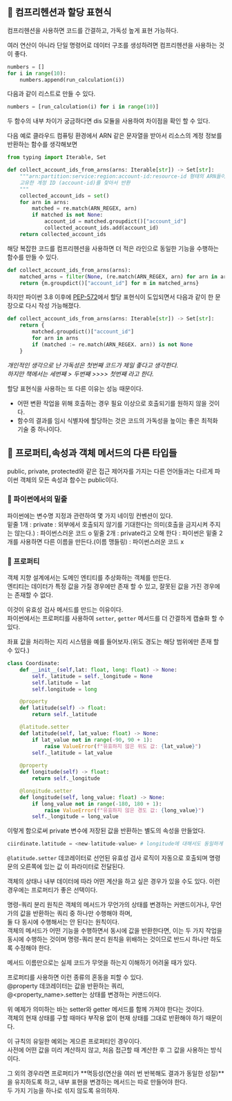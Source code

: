 ## 📗 컴프리헨션과 할당 표현식
컴프리헨션을 사용하면 코드를 간결하고, 가독성 높게 표현 가능하다.  

여러 연산이 아니라 단일 명령어로 데이터 구조를 생성하려면 컴프리헨션을 사용하는 것이 좋다.
```python
numbers = []
for i in range(10):
    numbers.append(run_calculation(i))
```
다음과 같이 리스트로 만들 수 있다.
```python
numbers = [run_calculation(i) for i in range(10)]
```
두 함수의 내부 차이가 궁금하다면 dis 모듈을 사용하여 차이점을 확인 할 수 있다.

다음 예로 클라우드 컴퓨팅 환경에서 ARN 같은 문자열을 받아서 리소스의 계정 정보를 반환하는 함수를 생각해보면
```python
from typing import Iterable, Set

def collect_account_ids_from_arns(arns: Iterable[str]) -> Set[str]:
    """arn:partition:service:region:account-id:resource-id 형태의 ARN들이 주어진 경우
    고유한 계정 ID (account-id)를 찾아서 반환
    """
    collected_account_ids = set()
    for arn in arns:
        matched = re.match(ARN_REGEX, arn)
        if matched is not None:
            account_id = matched.groupdict()["account_id"]
            collected_account_ids.add(account_id)
    return collected_account_ids
```
해당 복잡한 코드를 컴프리헨션을 사용하면 더 적은 라인으로 동일한 기능을 수행하는 함수를 만들 수 있다.
```python
def collect_account_ids_from_arns(arns):
    matched_arns = filter(None, (re.match(ARN_REGEX, arn) for arn in arns))
    return {m.groupdict()["account_id"] for m in matched_arns}
```

하지만 파이썬 3.8 이후에 [PEP-572](https://peps.python.org/pep-0572/)에서 할당 표현식이 도입되면서 다음과 같이 한 문장으로 다시 작성 가능해졌다.
```python
def collect_account_ids_from_arns(arns: Iterable[str]) -> Set[str]:
    return {
        matched.groupdict()["account_id"]
        for arn in arns
        if (matched := re.match(ARN_REGEX. arn)) is not None
    }
```

*개인적인 생각으로 난 가독성은 첫번째 코드가 제일 좋다고 생각한다.*  
*하지만 책에서는 세번째 > 두번째 >>>> 첫번째 라고 한다.*

할당 표현식을 사용하는 또 다른 이유는 성능 때문이다.  
- 어떤 변환 작업을 위해 호출하는 경우 필요 이상으로 호출되기를 원하지 않을 것이다.
- 함수의 결과를 임시 식별자에 할당하는 것은 코드의 가독성을 높이는 좋은 최적화 기술 중 하나이다.

## 📗 프로퍼티,속성과 객체 메서드의 다른 타입들
public, private, protected와 같은 접근 제어자를 가지는 다른 언어들과는 다르게 파이썬 객체의 모든 속성과 함수는 public이다.

### 📘 파이썬에서의 밑줄
파이썬에는 변수명 지정과 관련하여 몇 가지 네이밍 컨벤션이 있다.  
밑줄 1개 : private : 외부에서 호출되지 않기를 기대한다는 의미(호출을 금지시켜 주지는 않는다.) : 파이썬스러운 코드 o
밑줄 2개 : private라고 오해 한다 : 파이썬은 밑줄 2개를 사용하면 다른 이름을 만든다.(이름 맹들링) : 파이썬스러운 코드 x

### 📘 프로퍼티
객체 지향 설계에서는 도메인 엔티티를 추상화하는 객체를 만든다.  
엔티티는 데이터가 특정 값을 가질 경우에만 존재 할 수 있고, 잘못된 값을 가진 경우에는 존재할 수 없다.

이것이 유효성 검사 메서드를 만드는 이유이다.  
파이썬에서는 프로퍼티를 사용하여 `setter`, `getter` 메서드를 더 간결하게 캡슐화 할 수 있다.

좌표 값을 처리하는 지리 시스템을 예를 들어보자.(위도 경도는 해당 범위에만 존재 할 수 있다.)
```python
class Coordinate:
    def __init__(self,lat: float, long: float) -> None:
        self._latitude = self._longitude = None
        self.latitude = lat
        self.longitude = long

    @property
    def latitude(self) -> float:
        return self._latitude

    @latitude.setter
    def latitude(self, lat_value: float) -> None:
        if lat_value not in range(-90, 90 + 1):
            raise ValueError(f"유효하지 않은 위도 값: {lat_value}")
        self._latitude = lat_value
    
    @property
    def longitude(self) -> float:
        return self._longitude

    @longitude.setter
    def longitude(self, long_value: float) -> None:
        if long_value not in range(-180, 180 + 1):
            raise ValueError(f"유효하지 않은 경도 값: {long_value}")
        self._longitude = long_value
```
이렇게 함으로써 private 변수에 저장된 값을 반환하는 별도의 속성을 만들었다.

```python
ciirdinate.latitude = <new-latitude-value> # longitude에 대해서도 동일하게 수정 가능
```
`@latitude.setter` 데코레이터로 선언된 유효성 검사 로직이 자동으로 호출되며 명령문의 오른쪽에 있는 값 <new-latitude-value>이 파라미터로 전달된다.

객체의 상태나 내부 데이터에 따라 어떤 계산을 하고 싶은 경우가 있을 수도 있다. 이런 경우에는 프로퍼티가 좋은 선택이다.

명령-쿼리 분리 원칙은 객체의 메서드가 무언가의 상태를 변경하는 커맨드이거나, 무언가의 값을 반환하는 쿼리 중 하나만 수행해야 하며,  
둘 다 동시에 수행해서는 안 된다는 원칙이다.  
객체의 메서드가 어떤 기능을 수행하면서 동시에 값을 반환한다면,
이는 두 가지 작업을 동시에 수행하는 것이며 명령-쿼리 분리 원칙을 위배하는 것이므로 반드시 하나만 하도록 수정해야 한다.

메서드 이름만으로는 실제 코드가 무엇을 하는지 이해하기 어려울 때가 있다.

프로퍼티를 사용하면 이런 종류의 혼동을 피할 수 있다.  
@property 데코레이터는 값을 반환하는 쿼리,  
@<property_name>.setter는 상태를 변경하는 커맨드이다.

위 예제가 의미하는 바는 setter와 getter 메서드를 함께 가져야 한다는 것이다.  
객체의 현재 상태를 구할 때마다 부작용 없이 현재 상태를 그대로 반환해야 하기 때문이다.

이 규칙의 유일한 예외는 게으른 프로퍼티인 경우이다.  
사전에 어떤 값을 미리 계산하지 않고, 처음 접근할 때 계산한 후 그 값을 사용하는 방식이다.

그 외의 경우라면 프로퍼티가 **멱등성(연산을 여러 번 반복해도 결과가 동일한 성질)**을 유지하도록 하고,
내부 표현을 변경하는 메서드는 따로 만들어야 한다.  
두 가지 기능을 하나로 섞지 않도록 유의하자.